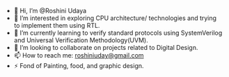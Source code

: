 - 👋 Hi, I’m @Roshini Udaya
- 👀 I’m interested in exploring CPU architecture/ technologies and trying to implement them using RTL.
- 🌱 I’m currently learning to verify standard protocols using SystemVerilog and Universal Verification Methodology(UVM). 
- 💞️ I’m looking to collaborate on projects related to Digital Design.
- 📫 How to reach me: roshiniuday@gmail.com
- ⚡ Fond of Painting, food, and graphic design. 

<!---
RoshiniUdayaKumar/RoshiniUdayaKumar is a ✨ special ✨ repository because its `README.md` (this file) appears on your GitHub profile.
You can click the Preview link to take a look at your changes.
--->
